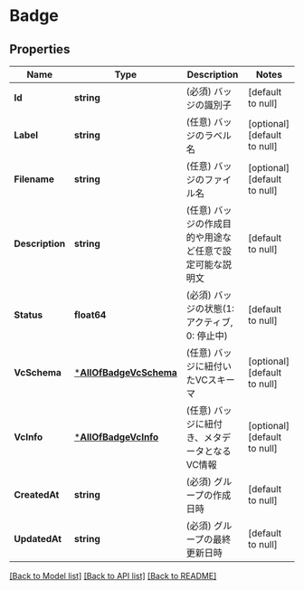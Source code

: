 # Badge

## Properties
Name | Type | Description | Notes
------------ | ------------- | ------------- | -------------
**Id** | **string** | (必須) バッジの識別子 | [default to null]
**Label** | **string** | (任意) バッジのラベル名 | [optional] [default to null]
**Filename** | **string** | (任意) バッジのファイル名 | [optional] [default to null]
**Description** | **string** | (任意) バッジの作成目的や用途など任意で設定可能な説明文 | [default to null]
**Status** | **float64** | (必須) バッジの状態(1: アクティブ, 0: 停止中) | [default to null]
**VcSchema** | [***AllOfBadgeVcSchema**](AllOfBadgeVcSchema.md) | (任意) バッジに紐付いたVCスキーマ | [optional] [default to null]
**VcInfo** | [***AllOfBadgeVcInfo**](AllOfBadgeVcInfo.md) | (任意) バッジに紐付き、メタデータとなるVC情報 | [optional] [default to null]
**CreatedAt** | **string** | (必須) グループの作成日時 | [default to null]
**UpdatedAt** | **string** | (必須) グループの最終更新日時 | [default to null]

[[Back to Model list]](../README.md#documentation-for-models) [[Back to API list]](../README.md#documentation-for-api-endpoints) [[Back to README]](../README.md)

